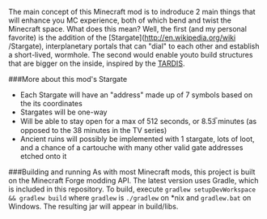 The main concept of this Minecraft mod is to indroduce 2 main things that will enhance you MC experience, both of which bend and twist the
Minecraft space. What does this mean? Well, the first (and my personal favorite) is the addition of the [Stargate](http://en.wikipedia.org/wiki
/Stargate), interplanetary portals that can "dial" to each other and establish a short-lived, wormhole. The second would enable youto build
structures that are bigger on the inside, inspired by the [TARDIS](http://en.wikipedia.org/wiki/TARDIS).

###More about this mod's Stargate
- Each Stargate will have an "address" made up of 7 symbols based on the its coordinates
- Stargates will be one-way
- Will be able to stay open for a max of 512 seconds, or 8.53̅ minutes (as opposed to the 38 minutes in the TV series)
- Ancient ruins will possibly be implemented with 1 stargate, lots of loot, and a chance of a cartouche with many other valid gate addresses
etched onto it

###Building and running
As with most Minecraft mods, this project is built on the Minecraft Forge modding API. The latest version uses Gradle, which is included in
this repository. To build, execute `gradlew setupDevWorkspace && gradlew build` where `gradlew` is `./gradlew` on *nix and `gradlew.bat` on
Windows. The resulting jar will appear in build/libs.